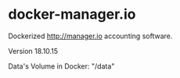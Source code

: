# docker-manager.io

Dockerized http://manager.io accounting software.

Version 18.10.15

Data's Volume in Docker: "/data"
